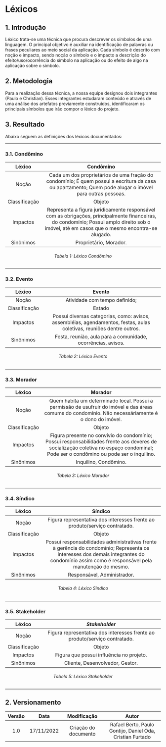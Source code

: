 # Léxicos
## 1. Introdução
Léxico trata-se uma técnica que procura descrever os símbolos de uma linguagem. O principal objetivo é auxiliar na 
identificação de palavras ou frases peculiares ao meio social da aplicação. Cada símbolo é descrito com noção e impacto,
sendo noção o símbolo e o impacto a descrição do efeito/uso/ocorrência do símbolo na aplicação ou do efeito de algo na
aplicação sobre o símbolo.

## 2. Metodologia
Para a realização dessa técnica, a nossa equipe designou dois integrantes (Paulo e Christian). Esses integrantes estudaram
conteúdo e através de uma análise dos artefatos previamente construídos, identificaram os principais símbolos que irão
compor o léxico do projeto.

## 3. Resultado
Abaixo seguem as definições dos léxicos documentados:
***

### 3.1. Condômino
<center>

|    Léxico     |                                                                                          Condômino                                                                                           |
|:-------------:|:--------------------------------------------------------------------------------------------------------------------------------------------------------------------------------------------:|
|     Noção     |                   Cada um dos proprietários de uma fração do condomínio; É quem possui a escritura da casa ou apartamento; Quem pode alugar o imóvel para outras pessoas.                    |
| Classificação |                                                                                            Objeto                                                                                            |
|   Impactos    | Representa a figura juridicamente responsável com as obrigações, principalmente financeiras, do condomínio; Possui amplo direito sob o imóvel, até em casos que o mesmo encontra-se alugado. |
|   Sinônimos   |                                                                                    Proprietário, Morador.                                                                                    |

<h6 align='center'>Tabela 1: Léxico Condômino<h6/>

</center>

***

### 3.2. Evento
<center>

|    Léxico     |                                                        Evento                                                         |
|:-------------:|:---------------------------------------------------------------------------------------------------------------------:|
|     Noção     |                                             Atividade com tempo definido;                                             |
| Classificação |                                                        Estado                                                         |
|   Impactos    | Possui diversas categorias, como: avisos, assembléias, agendamentos, festas, aulas coletivas, reuniões dentre outros. |
|   Sinônimos   |                             Festa, reunião, aula para a comunidade, ocorrências, avisos.                              |

<h6 align='center'>Tabela 2: Léxico Evento<h6/>

</center>

***

### 3.3. Morador
<center>

|    Léxico     |                                                                                       Morador                                                                                       |
|:-------------:|:-----------------------------------------------------------------------------------------------------------------------------------------------------------------------------------:|
|     Noção     |                Quem habita um determinado local. Possui a permissão de usufruir do imóvel e das áreas comums do condomínio. Não necessáriamente é o dono do imóvel.                 |
| Classificação |                                                                                       Objeto                                                                                        |
|   Impactos    | Figura presente no convívio do condomínio; Possui responsabilidades frente aos deveres de socialização coletiva no espaço condominal; Pode ser o condômino ou pode ser o inquilino. |
|   Sinônimos   |                                                                                Inquilino, Condômino.                                                                                |

<h6 align='center'>Tabela 3: Léxico Morador<h6/>

</center>

***

### 3.4. Síndico
<center>

|    Léxico     |                                                                                          Síndico                                                                                           |
|:-------------:|:------------------------------------------------------------------------------------------------------------------------------------------------------------------------------------------:|
|     Noção     |                                                         Figura representativa dos interesses frente ao produto/serviço contratado.                                                         |
| Classificação |                                                                                           Objeto                                                                                           |
|   Impactos    | Possui responsabilidades administrativas frente à gerência do condomínio; Representa os interesses dos demais integrantes do condomínio assim como é responsável pela manutenção do mesmo. |
|   Sinônimos   |                                                                                Responsável, Administrador.                                                                                 |

<h6 align='center'>Tabela 4: Léxico Síndico<h6/>

</center>

***

### 3.5. Stakeholder
<center>

|    Léxico     |                               *Stakeholder*                                |
|:-------------:|:--------------------------------------------------------------------------:|
|     Noção     | Figura representativa dos interesses frente ao produto/serviço contratado. |
| Classificação |                                   Objeto                                   |
|   Impactos    |                  Figura que possui influência no projeto.                  |
|   Sinônimos   |                      Cliente, Desenvolvedor, Gestor.                       |

<h6 align='center'>Tabela 5: Léxico Stakeholder<h6/>

</center>

***

## 2. Versionamento

| Versão |    Data    |     Modificação      |                           Autor                           |
|:------:|:----------:|:--------------------:|:---------------------------------------------------------:|
|  1.0   | 17/11/2022 | Criação do documento | Rafael Berto, Paulo Gontijo, Daniel Oda, Cristian Furtado |